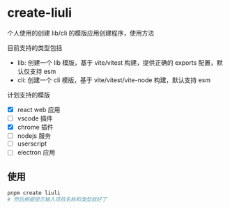 # create-liuli

个人使用的创建 lib/cli 的模版应用创建程序，使用方法

目前支持的类型包括

- lib: 创建一个 lib 模版，基于 vite/vitest 构建，提供正确的 exports 配置，默认仅支持 esm
- cli: 创建一个 cli 模版，基于 vite/vitest/vite-node 构建，默认支持 esm

计划支持的模版

- [x] react web 应用
- [ ] vscode 插件
- [x] chrome 插件
- [ ] nodejs 服务
- [ ] userscript
- [ ] electron 应用

## 使用

```bash
pnpm create liuli
# 然后根据提示输入项目名称和类型就好了
```
